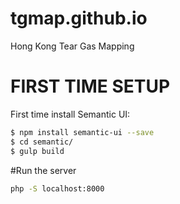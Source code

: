 # tgmap.github.io
Hong Kong Tear Gas Mapping

# FIRST TIME SETUP
First time install Semantic UI:
```sh
$ npm install semantic-ui --save
$ cd semantic/
$ gulp build
```

#Run the server
```sh
php -S localhost:8000 
```